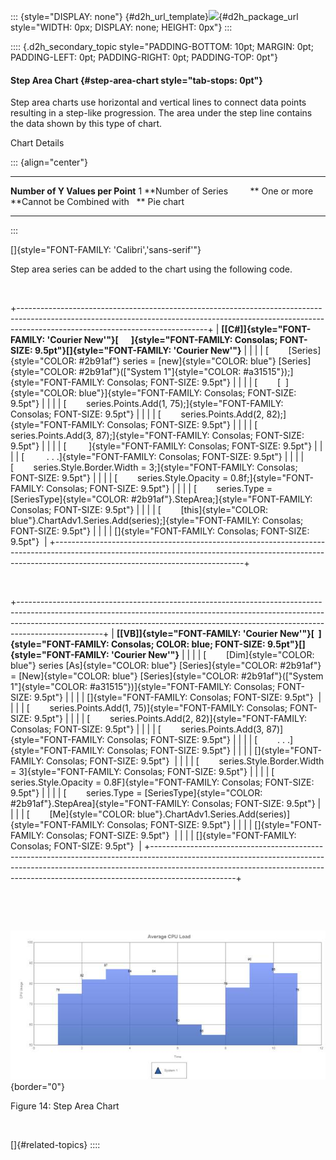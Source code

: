 ::: {style="DISPLAY: none"}
[](ms-xhelp:///?Id=d2h_url_template){#d2h_url_template}![](!package_url!){#d2h_package_url style="WIDTH: 0px; DISPLAY: none; HEIGHT: 0px"}
:::

:::: {.d2h_secondary_topic style="PADDING-BOTTOM: 10pt; MARGIN: 0pt; PADDING-LEFT: 0pt; PADDING-RIGHT: 0pt; PADDING-TOP: 0pt"}
#### Step Area Chart {#step-area-chart style="tab-stops: 0pt"}

Step area charts use horizontal and vertical lines to connect data points resulting in a step-like progression. The area under the step line contains the data shown by this type of chart.

Chart Details

::: {align="center"}
  ---------------------------------- -------------
  **Number of Y Values per Point**   1
  **Number of Series         **      One or more
  **Cannot be Combined with   **     Pie chart
  ---------------------------------- -------------
:::

[]{style="FONT-FAMILY: 'Calibri','sans-serif'"} 

Step area series can be added to the chart using the following code.

 

+-----------------------------------------------------------------------------------------------------------------------------------------------------------------------------------------------------------+
| **[\[C#\]]{style="FONT-FAMILY: 'Courier New'"}[      ]{style="FONT-FAMILY: Consolas; FONT-SIZE: 9.5pt"}[]{style="FONT-FAMILY: 'Courier New'"}**                                                           |
|                                                                                                                                                                                                           |
| [        [Series]{style="COLOR: #2b91af"} series = [new]{style="COLOR: blue"} [Series]{style="COLOR: #2b91af"}([\"System 1\"]{style="COLOR: #a31515"});]{style="FONT-FAMILY: Consolas; FONT-SIZE: 9.5pt"} |
|                                                                                                                                                                                                           |
| [        [  ]{style="COLOR: blue"}]{style="FONT-FAMILY: Consolas; FONT-SIZE: 9.5pt"}                                                                                                                      |
|                                                                                                                                                                                                           |
| [        series.Points.Add(1, 75);]{style="FONT-FAMILY: Consolas; FONT-SIZE: 9.5pt"}                                                                                                                      |
|                                                                                                                                                                                                           |
| [        series.Points.Add(2, 82);]{style="FONT-FAMILY: Consolas; FONT-SIZE: 9.5pt"}                                                                                                                      |
|                                                                                                                                                                                                           |
| [        series.Points.Add(3, 87);]{style="FONT-FAMILY: Consolas; FONT-SIZE: 9.5pt"}                                                                                                                      |
|                                                                                                                                                                                                           |
| [         ]{style="FONT-FAMILY: Consolas; FONT-SIZE: 9.5pt"}                                                                                                                                              |
|                                                                                                                                                                                                           |
| [         . . .]{style="FONT-FAMILY: Consolas; FONT-SIZE: 9.5pt"}                                                                                                                                         |
|                                                                                                                                                                                                           |
| [        series.Style.Border.Width = 3;]{style="FONT-FAMILY: Consolas; FONT-SIZE: 9.5pt"}                                                                                                                 |
|                                                                                                                                                                                                           |
| [        series.Style.Opacity = 0.8f;]{style="FONT-FAMILY: Consolas; FONT-SIZE: 9.5pt"}                                                                                                                   |
|                                                                                                                                                                                                           |
| [        series.Type = [SeriesType]{style="COLOR: #2b91af"}.StepArea;]{style="FONT-FAMILY: Consolas; FONT-SIZE: 9.5pt"}                                                                                   |
|                                                                                                                                                                                                           |
| [        [this]{style="COLOR: blue"}.ChartAdv1.Series.Add(series);]{style="FONT-FAMILY: Consolas; FONT-SIZE: 9.5pt"}                                                                                      |
|                                                                                                                                                                                                           |
| []{style="FONT-FAMILY: Consolas; FONT-SIZE: 9.5pt"}                                                                                                                                                       |
+-----------------------------------------------------------------------------------------------------------------------------------------------------------------------------------------------------------+

 

+---------------------------------------------------------------------------------------------------------------------------------------------------------------------------------------------------------------------------------------------------------------+
| **[\[VB\]]{style="FONT-FAMILY: 'Courier New'"}[  ]{style="FONT-FAMILY: Consolas; COLOR: blue; FONT-SIZE: 9.5pt"}[]{style="FONT-FAMILY: 'Courier New'"}**                                                                                                      |
|                                                                                                                                                                                                                                                               |
| [        [Dim]{style="COLOR: blue"} series [As]{style="COLOR: blue"} [Series]{style="COLOR: #2b91af"} = [New]{style="COLOR: blue"} [Series]{style="COLOR: #2b91af"}([\"System 1\"]{style="COLOR: #a31515"})]{style="FONT-FAMILY: Consolas; FONT-SIZE: 9.5pt"} |
|                                                                                                                                                                                                                                                               |
| []{style="FONT-FAMILY: Consolas; FONT-SIZE: 9.5pt"}                                                                                                                                                                                                           |
|                                                                                                                                                                                                                                                               |
| [        series.Points.Add(1, 75)]{style="FONT-FAMILY: Consolas; FONT-SIZE: 9.5pt"}                                                                                                                                                                           |
|                                                                                                                                                                                                                                                               |
| [        series.Points.Add(2, 82)]{style="FONT-FAMILY: Consolas; FONT-SIZE: 9.5pt"}                                                                                                                                                                           |
|                                                                                                                                                                                                                                                               |
| [        series.Points.Add(3, 87)]{style="FONT-FAMILY: Consolas; FONT-SIZE: 9.5pt"}                                                                                                                                                                           |
|                                                                                                                                                                                                                                                               |
| [        . . .]{style="FONT-FAMILY: Consolas; FONT-SIZE: 9.5pt"}                                                                                                                                                                                              |
|                                                                                                                                                                                                                                                               |
| []{style="FONT-FAMILY: Consolas; FONT-SIZE: 9.5pt"}                                                                                                                                                                                                           |
|                                                                                                                                                                                                                                                               |
| [        series.Style.Border.Width = 3]{style="FONT-FAMILY: Consolas; FONT-SIZE: 9.5pt"}                                                                                                                                                                      |
|                                                                                                                                                                                                                                                               |
| [        series.Style.Opacity = 0.8F]{style="FONT-FAMILY: Consolas; FONT-SIZE: 9.5pt"}                                                                                                                                                                        |
|                                                                                                                                                                                                                                                               |
| [        series.Type = [SeriesType]{style="COLOR: #2b91af"}.StepArea]{style="FONT-FAMILY: Consolas; FONT-SIZE: 9.5pt"}                                                                                                                                        |
|                                                                                                                                                                                                                                                               |
| [        [Me]{style="COLOR: blue"}.ChartAdv1.Series.Add(series)]{style="FONT-FAMILY: Consolas; FONT-SIZE: 9.5pt"}                                                                                                                                             |
|                                                                                                                                                                                                                                                               |
| []{style="FONT-FAMILY: Consolas; FONT-SIZE: 9.5pt"}                                                                                                                                                                                                           |
|                                                                                                                                                                                                                                                               |
| []{style="FONT-FAMILY: Consolas; FONT-SIZE: 9.5pt"}                                                                                                                                                                                                           |
+---------------------------------------------------------------------------------------------------------------------------------------------------------------------------------------------------------------------------------------------------------------+

 

 

![Description: C:\\Users\\rubyp\\AppData\\Local\\Temp\\Rar\$DI00.480\\SteplineArea.png](ImagesExt/image113_22.jpg){border="0"}

Figure 14: Step Area Chart

 

[]{#related-topics}
::::
